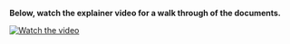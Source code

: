 **Below, watch the explainer video for a walk through of the documents.**

[![Watch the video](https://i.ibb.co/1RBwbdF/Screenshot-2024-08-28-204052.png)](https://www.loom.com/share/6270b9c16c054180968e1deded9485ec?sid=df446086-48aa-4aa7-87f4-6bc6548f30f4)



